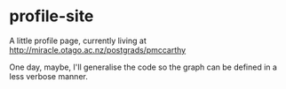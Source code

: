 profile-site
============

A little profile page, currently living at http://miracle.otago.ac.nz/postgrads/pmccarthy

One day, maybe, I'll generalise the code so the graph can be defined in a less
verbose manner.
